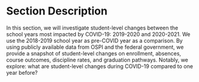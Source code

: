 # Section Description 

In this section, we will investigate student-level changes between the school years most impacted by COVID-19: 2019-2020 and 2020-2021. We use the 2018-2019 school year as pre-COVID year as a comparison. By using publicly available data from OSPI and the federal government, we provide a snapshot of student-level changes on enrollment, absences, course outcomes, discipline rates, and graduation pathways. Notably, we explore: what are student-level changes during COVID-19 compared to one year before? 

